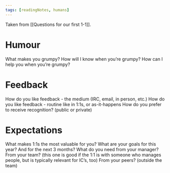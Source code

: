 ```yaml
---
tags: [readingNotes, humans]
---
```


Taken from [[Questions for our first 1-1]].

# Humour

What makes you grumpy?
How will I know when you’re grumpy?
How can I help you when you’re grumpy?

# Feedback

How do you like feedback - the medium (IRC, email, in person, etc.)
How do you like feedback - routine like in 1:1s, or as-it-happens
How do you prefer to receive recognition? (public or private)

# Expectations

What makes 1:1s the most valuable for you?
What are your goals for this year? And for the next 3 months?
What do you need from your manager?
From your team? (this one is good if the 1:1 is with someone who manages people, but is typically relevant for IC’s, too)
From your peers? (outside the team)